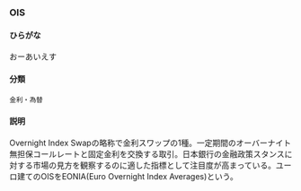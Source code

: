<div style="display:none;">

## [あ行](securities-terms?id=あ行)
## [か行](securities-terms?id=か行)
## [さ行](securities-terms?id=さ行)
## [た行](securities-terms?id=た行)
## [な行](securities-terms?id=な行)
## [は行](securities-terms?id=は行)
## [ま行](securities-terms?id=ま行)
## [や行](securities-terms?id=や行)
## [ら行](securities-terms?id=ら行)
## [わ行](securities-terms?id=わ行)
## [英数字・記号](securities-terms?id=英数字・記号)

</div>

### OIS

#### ひらがな

おーあいえす

#### 分類

`金利・為替`

#### 説明

Overnight Index Swapの略称で金利スワップの1種。一定期間のオーバーナイト無担保コールレートと固定金利を交換する取引。日本銀行の金融政策スタンスに対する市場の見方を観察するのに適した指標として注目度が高まっている。ユーロ建てのOISをEONIA(Euro Overnight Index Averages)という。

